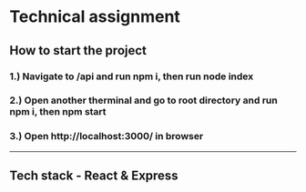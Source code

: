# Technical assignment
## How to start the project
### 1.) Navigate to /api and run npm i, then run node index
### 2.) Open another therminal and go to root directory and run npm i, then npm start
### 3.) Open http://localhost:3000/ in browser
-------------------------------------------------
## Tech stack - React & Express
